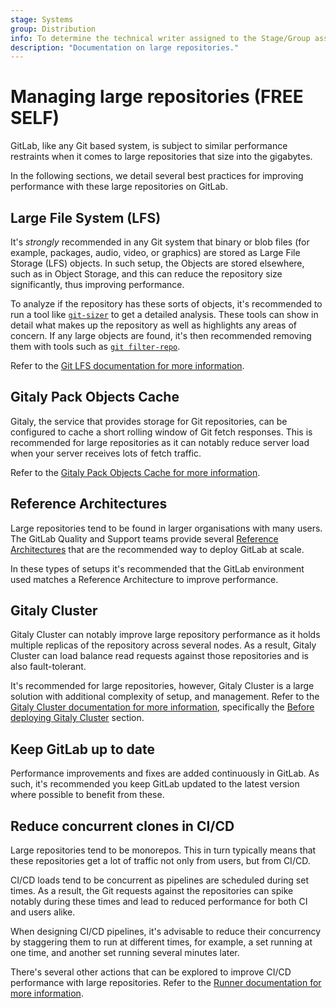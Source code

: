 ```yaml
---
stage: Systems
group: Distribution
info: To determine the technical writer assigned to the Stage/Group associated with this page, see https://about.gitlab.com/handbook/product/ux/technical-writing/#assignments
description: "Documentation on large repositories."
---
```


# Managing large repositories **(FREE SELF)**

GitLab, like any Git based system, is subject to similar performance restraints when it comes to large
repositories that size into the gigabytes.

In the following sections, we detail several best practices for improving performance with these large repositories on GitLab.

## Large File System (LFS)

It's *strongly* recommended in any Git system that binary or blob files (for example, packages, audio, video, or graphics) are stored as Large File Storage (LFS) objects. In such setup, the Objects are stored elsewhere, such as in Object Storage, and this can reduce the repository size significantly, thus improving performance.

To analyze if the repository has these sorts of objects, it's recommended to run a tool like [`git-sizer`](https://github.com/github/git-sizer) to get a detailed analysis. These tools can show in detail what makes up the repository as well as highlights any areas of concern. If any large objects are found, it's then recommended removing them with tools such as [`git filter-repo`](reducing_the_repo_size_using_git.md).

Refer to the [Git LFS documentation for more information](../../../topics/git/lfs/index.md).

## Gitaly Pack Objects Cache

Gitaly, the service that provides storage for Git repositories, can be configured to cache a short rolling window of Git fetch responses. This is recommended for large repositories as it can notably reduce server load when your server receives lots of fetch traffic.

Refer to the [Gitaly Pack Objects Cache for more information](../../../administration/gitaly/configure_gitaly.md#pack-objects-cache).

## Reference Architectures

Large repositories tend to be found in larger organisations with many users. The GitLab Quality and Support teams provide several [Reference Architectures](../../../administration/reference_architectures/index.md) that are the recommended way to deploy GitLab at scale.

In these types of setups it's recommended that the GitLab environment used matches a Reference Architecture to improve performance.

## Gitaly Cluster

Gitaly Cluster can notably improve large repository performance as it holds multiple replicas of the repository across several nodes. As a result, Gitaly Cluster can load balance read requests against those repositories and is also fault-tolerant.

It's recommended for large repositories, however, Gitaly Cluster is a large solution with additional complexity of setup, and management. Refer to the [Gitaly Cluster documentation for more information](../../../administration/gitaly/index.md), specifically the [Before deploying Gitaly Cluster](../../../administration/gitaly/index.md#before-deploying-gitaly-cluster) section.

## Keep GitLab up to date

Performance improvements and fixes are added continuously in GitLab. As such, it's recommended you keep GitLab updated to the latest version where possible to benefit from these.

## Reduce concurrent clones in CI/CD

Large repositories tend to be monorepos. This in turn typically means that these repositories get a lot of traffic not only from users, but from CI/CD.

CI/CD loads tend to be concurrent as pipelines are scheduled during set times. As a result, the Git requests against the repositories can spike notably during these times and lead to reduced performance for both CI and users alike.

When designing CI/CD pipelines, it's advisable to reduce their concurrency by staggering them to run at different times, for example, a set running at one time, and another set running several minutes later.

There's several other actions that can be explored to improve CI/CD performance with large repositories. Refer to the [Runner documentation for more information](../../../ci/large_repositories/index.md).
